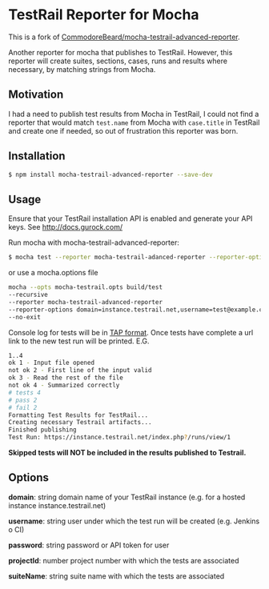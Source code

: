 # TestRail Reporter for Mocha

This is a fork of [CommodoreBeard/mocha-testrail-advanced-reporter](https://github.com/CommodoreBeard/mocha-testrail-advanced-reporter).

Another reporter for mocha that publishes to TestRail. However, this reporter will create suites, sections, cases, runs and results where necessary, by matching strings from Mocha.

## Motivation

I had a need to publish test results from Mocha in TestRail, I could not find a reporter that would match `test.name` from Mocha with `case.title` in TestRail and create one if needed, so out of frustration this reporter was born.

## Installation

```bash
$ npm install mocha-testrail-advanced-reporter --save-dev
```

## Usage

Ensure that your TestRail installation API is enabled and generate your API keys. See http://docs.gurock.com/

Run mocha with mocha-testrail-advanced-reporter:

```bash
$ mocha test --reporter mocha-testrail-adanced-reporter --reporter-options domain=instance.testrail.net,username=test@example.com,password=12345678,projectId=1,suiteName="A Suite"
```

or use a mocha.options file

```bash
mocha --opts mocha-testrail.opts build/test
--recursive
--reporter mocha-testrail-advanced-reporter
--reporter-options domain=instance.testrail.net,username=test@example.com,password=12345678,projectId=1,suiteName="A Suite"
--no-exit
```

Console log for tests will be in [TAP format](http://testanything.org). Once tests have complete a url link to the new test run will be printed. E.G.

```bash
1..4
ok 1 - Input file opened
not ok 2 - First line of the input valid
ok 3 - Read the rest of the file
not ok 4 - Summarized correctly
# tests 4
# pass 2
# fail 2
Formatting Test Results for TestRail...
Creating necessary Testrail artifacts...
Finished publishing
Test Run: https://instance.testrail.net/index.php?/runs/view/1
```

**Skipped tests will NOT be included in the results published to Testrail.**

## Options

**domain**: string domain name of your TestRail instance (e.g. for a hosted instance instance.testrail.net)

**username**: string user under which the test run will be created (e.g. Jenkins o CI)

**password**: string password or API token for user

**projectId**: number project number with which the tests are associated

**suiteName**: string suite name with which the tests are associated
